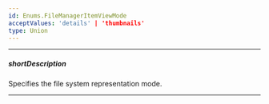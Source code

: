 ```yaml
---
id: Enums.FileManagerItemViewMode
acceptValues: 'details' | 'thumbnails'
type: Union
---
```

---
##### shortDescription
Specifies the file system representation mode.

---
<!--
dxFileManagerOptions.itemView.mode(/api-reference/10 UI Components/dxFileManager/1 Configuration/itemView/mode.md)(ui/file_manager.d.ts)
-->